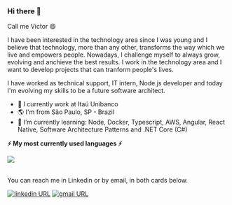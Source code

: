 ### Hi there 👋

Call me Victor 😄

I have been interested in the technology area since I was young and I believe that technology, more than any other, transforms the way which we live and empowers people. Nowadays, I challenge myself to always grow, evolving and anchieve the best results. I work in the technology area and I want to develop projects that can tranform people's lives.

I have worked as technical support, IT intern, Node.js developer and today I'm evolving my skills to be a future software architect.

- 🔭 I currently work at Itaú Unibanco
- 🌎 I'm from São Paulo, SP - Brazil
- 🌱 I’m currently learning: Node, Docker, Typescript, AWS, Angular, React Native, Software Architecture Patterns and .NET Core (C#) 

<b>⚡ My most currently used languages ⚡</b>
<div> 
  <a href="https://github.com/VictorRibeiro13/github-readme-stats">
    <img align="center" src="https://github-readme-stats.vercel.app/api/top-langs/?username=VictorRibeiro13&hide=jupyter+notebook&layout=compact&theme=dark&hide_title=true" />
  </a>
</div>  

<br>You can reach me in Linkedin or by email, in both cards below.

[![linkedin URL](https://img.shields.io/twitter/url?color=%230077B5&label=linkedin&logo=linkedin&style=for-the-badge&url=https://www.linkedin.com/in/victor-ribeiro13/)](https://www.linkedin.com/in/victor-ribeiro13/) 
[![gmail URL](https://img.shields.io/badge/Gmail-D14836?style=for-the-badge&logo=gmail&logoColor=white&url=mailto:contato.vsr13@gmail.com)](mailto:contato.vsr13@gmail.com)
